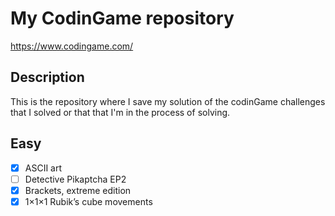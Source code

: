 # My CodinGame repository

https://www.codingame.com/

## Description
This is the repository where I save my solution of the codinGame challenges that I solved or that that I'm in the process of solving.

## Easy
- [x] ASCII art
- [ ] Detective Pikaptcha EP2
- [x] Brackets, extreme edition
- [x] 1×1×1 Rubik’s cube movements
